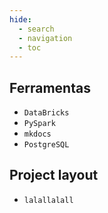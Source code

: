 ```yaml
---
hide:
  - search
  - navigation
  - toc
---
```

## Ferramentas


* `DataBricks` 
* `PySpark` 
* `mkdocs` 
* `PostgreSQL` 

## Project layout

* `lalallalall`

